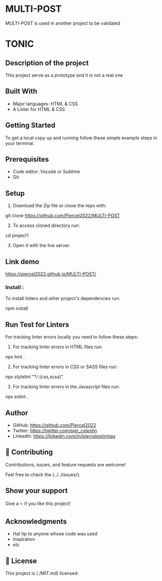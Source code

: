 # MULTI-POST
MULTI-POST is used in another project to be validated
# TONIC
## Description of the project
This project serve as a prototype and it is not a real one

## Built With

- Major languages: HTML & CSS
- A Linter for HTML & CSS 


## Getting Started

To get a local copy up and running follow these simple example steps in your terminal.
## Prerequisites
- Code editor: Vscode or Sublime
- Git

## Setup 

1. Download the Zip file or clone the repo with:

git clone https://github.com/Piercel2022/MULTI-POST

2. To access cloned directory run:

cd project1

3. Open it with the live server


## Link demo
https://piercel2022.github.io/MULTI-POST/
### Install : 
To install linters and other project's dependencies run:

npm install

## Run Test for Linters
For tracking linter errors locally you need to follow these steps:

1. For tracking linter errors in HTML files run:

npx hint .

2. For tracking linter errors in CSS or SASS files run:

npx stylelint "\*_/_.{css,scss}"

3. For tracking linter errors in the Javascript files run:

npx eslint .


## Author

- GitHub: https://github.com/Piercel2022
- Twitter: https://twitter.com/pier_celestin
- LinkedIn: https://linkedin.com/in/piercelestinmax


## 🤝 Contributing

Contributions, issues, and feature requests are welcome!

Feel free to check the (../../issues/).

## Show your support

Give a ⭐️ if you like this project!

## Acknowledgments

- Hat tip to anyone whose code was used
- Inspiration
- etc

## 📝 License

This project is (./MIT.md) licensed.

